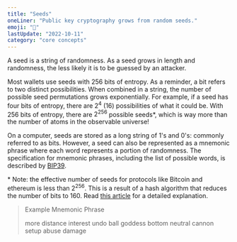 ```yaml
---
title: "Seeds"
oneLiner: "Public key cryptography grows from random seeds."
emoji: "🌱"
lastUpdate: "2022-10-11"
category: "core concepts"
---
```


A seed is a string of randomness. As a seed grows in length and randomness, the less likely it is to be guessed by an attacker.

Most wallets use seeds with 256 bits of entropy. As a reminder, a bit refers to two distinct possibilities. When combined in a string, the number of possible seed permutations grows exponentially. For example, if a seed has four bits of entropy, there are $2^4$ (16) possibilities of what it could be. With 256 bits of entropy, there are $2^256$ possible seeds\*, which is way more than the number of atoms in the observable universe!

On a computer, seeds are stored as a long string of 1's and 0's: commonly referred to as bits. However, a seed can also be represented as a mnemonic phrase where each word represents a portion of randomness. The specification for mnemonic phrases, including the list of possible words, is described by [BIP39](https://github.com/bitcoin/bips/blob/master/bip-0039.mediawiki).

\* Note: the effective number of seeds for protocols like Bitcoin and ethereum is less than $2^256$. This is a result of a hash algorithm that reduces the number of bits to 160. Read [this article](http://www.talkcrypto.org/blog/2019/04/08/all-you-need-to-know-about-2256/) for a detailed explanation.

> Example Mnemonic Phrase
>
> more distance interest undo ball goddess bottom neutral cannon setup abuse damage
